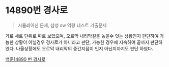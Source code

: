 # 14890번 경사로

> 시뮬레이션 문제, 삼성 sw 역량 테스트 기출문제

가로 세로 단위로 따로 보았으며, 오르막 내리막길을 놓을수 잇는 상황인지 
판단하여 가능한 상황이 아닐경우 경사로가 아니라고 판단, 가능한 경우에 
지속하여 끝까지 판단하였다. 나올상황에도 오르막 내리막의 중간지점이 인지 
아닌지까지도 판단 하였다.

[백준14890 번 경사로](https://www.acmicpc.net/problem/14890)
